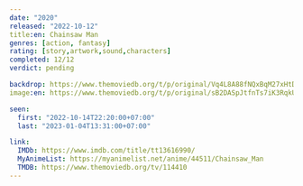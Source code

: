 ```yaml
---
date: "2020"
released: "2022-10-12"
title:en: Chainsaw Man
genres: [action, fantasy]
rating: [story,artwork,sound,characters]
completed: 12/12
verdict: pending

backdrop: https://www.themoviedb.org/t/p/original/Vq4L8A88fNQxBqM27xHtDi4DrL.jpg
image:en: https://www.themoviedb.org/t/p/original/sB2DASpJtfnTs7iK3RqkUMFVDEa.jpg

seen:
  first: "2022-10-14T22:20:00+07:00"
  last: "2023-01-04T13:31:00+07:00"

link:
  IMDb: https://www.imdb.com/title/tt13616990/
  MyAnimeList: https://myanimelist.net/anime/44511/Chainsaw_Man
  TMDB: https://www.themoviedb.org/tv/114410
---
```

